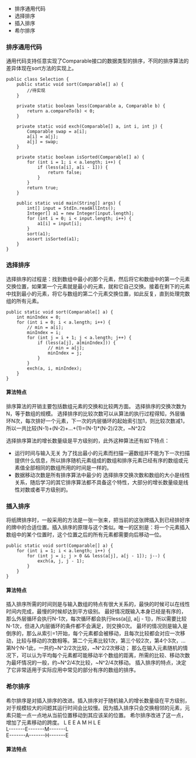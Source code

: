 
- 排序通用代码
- 选择排序
- 插入排序
- 希尔排序

### 排序通用代码
通用代码支持任意实现了Comparable接口的数据类型的排序，不同的排序算法的差异体现在sort方法的实现上。
```
public class Selection {
    public static void sort(Comparable[] a) {
        //待实现
    }

    private static boolean less(Comparable a, Comparable b) {
        return a.compareTo(b) < 0;
    }

    private static void exch(Comparable[] a, int i, int j) {
        Comparable swap = a[i];
        a[i] = a[j];
        a[j] = swap;
    }

    private static boolean isSorted(Comparable[] a) {
        for (int i = 1; i < a.length; i++) {
            if (less(a[i], a[i - 1])) {
                return false;
            }
        }
        return true;
    }

    public static void main(String[] args) {
        int[] input = StdIn.readAllInts();
        Integer[] a1 = new Integer[input.length];
        for (int i = 0; i < input.length; i++) {
            a1[i] = input[i];
        }
        sort(a1);
        assert isSorted(a1);
    }
}
```

### 选择排序
选择排序的过程是：找到数组中最小的那个元素，然后将它和数组中的第一个元素交换位置，如果第一个元素就是最小的元素，就和它自己交换。接着在剩下的元素中找到最小的元素，将它与数组的第二个元素交换位置，如此反复，直到处理完数组的所有元素。
```
public static void sort(Comparable[] a) {
	int minIndex = 0;
	for (int i = 0; i < a.length; i++) {
		// min = a[i];
		minIndex = i;
		for (int j = i + 1; j < a.length; j++) {
			if (less(a[j], a[minIndex])) {
				// min = a[j];
				minIndex = j;
			}
		}
		exch(a, i, minIndex);
	}
}
```
#### 算法特点
排序算法的开销主要包括数组元素的交换和比较两方面。
选择排序的交换次数为N，等于数组的规模。
选择排序的比较次数可以从算法的执行过程得知，外层循环N次，每次排好一个元素，下一次的内层循环的起始索引加1，则比较次数减1，所以一共比较(N-1)+(N-2)+...+(1)=(N-1)*(N-2)/2次，~N^2/2

选择排序算法的增长数量级是平方级别的，此外这种算法还有如下特点：
- 运行时间与输入无关
为了找出最小的元素而扫描一遍数组并不能为下一次扫描提供什么信息，所以排序随机元素组成的数组和排序元素已经有序的数组或元素值全部相同的数组所用的时间是一样的。
- 数据移动次数是所有排序算法中最少的
选择排序交换次数和数组的大小是线性关系，随后学习的其它排序算法都不具备这个特性，大部分的增长数量级是线性对数或者平方级别的。

### 插入排序
将纸牌排序时，一般采用的方法是一张一张来，把当前的这张牌插入到已经排好序的牌中的合适位置。插入排序的原理与这个类似。唯一的区别是：将一个元素插入数组中的某个位置时，这个位置之后的所有元素都需要向后移动一位。
```
public static void sort(Comparable[] a) {
	for (int i = 1; i < a.length; i++) {
		for (int j = i; j > 0 && less(a[j], a[j - 1]); j--) {
			exch(a, j, j - 1);
		}
	}
}
```
#### 算法特点
插入排序所需的时间则是与输入数组的特点有很大关系的，最快的时候可以在线性时间内完成，最慢的时候却达到平方级别。
最好情况既输入本身已经是有序的，那么外层循环会执行N-1次，每次循环都会执行less(a[j], a[j - 1])，所以需要比较N-1次，但进入内层循环的条件都不会满足，则交换0次。
最坏的情况则是输入是倒序的，那么从索引=1开始，每个元素都会被移动，且每次比较都会对应一次移动，比较与移动的次数相等。第二个元素比较1次，第三个较2次，第4个3次，...第N个N-1此，一共约~N^2/2次比较，~N^2/2次移动；
那么在输入元素随机的情况下，可以认为平均每个元素都可能移动半个数组的距离，所需的比较、移动次数为最坏情况的一般，约~N^2/4次比较，~N^2/4次移动。
插入排序的特点，决定了它非常适用于实际应用中常见的部分有序的数组的排序。

### 希尔排序
希尔排序是对插入排序的改进。插入排序对于随机输入的增长数量级在平方级别，对于规模较大的问题其运行时间会比较慢。因为插入排序只会交换相邻的元素，元素只能一点一点地从当前位置移动到其应该呆的位置。
希尔排序改进了这一点，增加了元素移动的跨度。
L   E   E   A   M   H   L   E  
L-------E-------M-------L      
    E-------A-------H-------E       

#### 算法特点